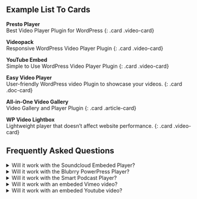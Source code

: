 ## Example List To Cards

**Presto Player**
<br>
Best Video Player Plugin for WordPress
{: .card .video-card}

**Videopack**
<br>
Responsive WordPress Video Player Plugin
{: .card .video-card}

**YouTube Embed**
<br>
Simple to Use WordPress Video Player Plugin
{: .card .video-card}

**Easy Video Player**
<br>
User-friendly WordPress video Plugin to showcase your videos. 
{: .card .doc-card}

**All-in-One Video Gallery**
<br>
Video Gallery and Player Plugin
{: .card .article-card}

**WP Video Lightbox**
<br>
Lightweight player that doesn’t affect website performance.
{: .card .video-card}



## Frequently Asked Questions

<details><summary> Will it work with the Soundcloud Embeded Player?</summary>
<p>

Yes
</p></details>

<details><summary> Will it work with the Blubrry PowerPress Player?</summary>
<p>

Yes
</p></details>

<details><summary> Will it work with the Smart Podcast Player?</summary>
<p>

Yes, It will work with the Smart Podcast Track Player.
</p></details>

<details><summary> Will it work with an embeded Vimeo video?</summary>
<p>

Yes
</p></details>

<details><summary> Will it work with an embeded Youtube video?</summary>
<p>

Yes it works with a Youtube embeded video using just the url or using [embed].  It will not work with the old Youtube embed that uses the <iframe> code.
</p></details>

<details><summary> Can I use the shortcodes and automatically linked timestamps? </summary>
<p>

You can use the shortcode and have automatically link timestamps enabled. However, they will not both work on the same content. If you have the shortcode on a post/page links will not be linked automatically for that post/page.
</p></details>

